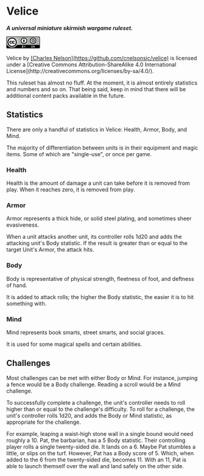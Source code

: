 # Velice

***A universal miniature skirmish wargame ruleset.***

[![Creative Commons License](src/images/cc-by-sa.png "CC-By-SA")](http://creativecommons.org/licenses/by-sa/4.0/)

<span xmlns:dct="http://purl.org/dc/terms/" href="http://purl.org/dc/dcmitype/Text" property="dct:title" rel="dct:type">
Velice</span> by <a xmlns:cc="http://creativecommons.org/ns#" href="https://github.com/cnelsonsic/velice" property="cc:attributionName" rel="cc:attributionURL">
[Charles Nelson](https://github.com/cnelsonsic/velice)</a>
is licensed under a
[Creative Commons Attribution-ShareAlike 4.0 International License](http://creativecommons.org/licenses/by-sa/4.0/).

This ruleset has almost no fluff.
At the moment, it is almost entirely
statistics and numbers and so on.
That being said,
keep in mind that there will be
additional content packs
available in the future.

<!-- Add note about licensing, use, etc. -->

## Statistics
There are only a handful of statistics in Velice:
Health,
Armor,
Body,
and
Mind.

The majority of differentiation
between units
is in their
equipment
and magic items.
Some of which are "single-use",
or once per game.

### Health
Health is the amount of damage
a unit can take
before it is removed from play.
When it reaches zero,
it is removed from play.

### Armor
Armor represents a thick hide,
or solid steel plating,
and sometimes sheer evasiveness.

When a unit
attacks another unit,
its controller
rolls 1d20 and adds the attacking unit's Body statistic.
If the result
is greater than or equal to
the target Unit's Armor,
the attack hits.

### Body
Body is representative of
physical strength,
fleetness of foot,
and deftness of hand.

It is added to attack rolls;
the higher the Body statistic,
the easier it is to hit something with.

### Mind
Mind represents
book smarts,
street smarts,
and social graces.

It is used for some magical spells and certain abilities.

## Challenges
Most challenges
can be met
with either
Body or Mind.
For instance,
jumping a fence
would be a
Body challenge.
Reading a scroll
would be a
Mind challenge.

To successfully complete a challenge,
the unit's controller
needs to roll higher than or equal to
the challenge's difficulty.
To roll for a challenge,
the unit's controller
rolls 1d20,
and adds the
Body
or
Mind statistic,
as appropriate for the challenge.

For example,
leaping a waist-high stone wall
in a single bound
would need roughly
a 10.
Pat,
the barbarian,
has a 5 Body statistic.
Their controlling player
rolls a single
twenty-sided die.
It lands on a 6.
Maybe Pat stumbles a little,
or slips on the turf.
However,
Pat has a Body score of 5.
Which, when added to the 6 from the twenty-sided die,
becomes 11.
With an 11,
Pat is able to launch themself
over the wall
and land safely
on the other side.

